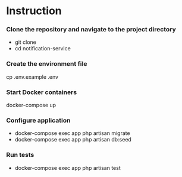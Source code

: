 # Instruction

### Clone the repository and navigate to the project directory
- git clone <repository-url>
- cd notification-service

### Create the environment file
cp .env.example .env

### Start Docker containers
docker-compose up

### Configure application
- docker-compose exec app php artisan migrate
- docker-compose exec app php artisan db:seed

### Run tests
- docker-compose exec app php artisan test
